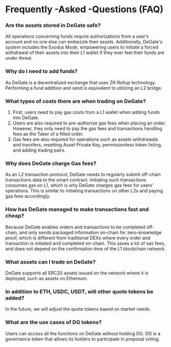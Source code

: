 # Frequently -Asked -Questions (FAQ)

### Are the assets stored in DeGate safe?

All operations concerning funds require authorizations from a user’s account and no one else can embezzle their assets. Additionally, DeGate's system includes the Exodus Mode, empowering users to initiate a forced withdrawal of their assets into their L1 wallet if they ever feel their funds are under threat.

### Why do I need to add funds?

As DeGate is a decentralized exchange that uses ZK-Rollup technology. Performing a fund addition and send is equivalent to utilizing an L2 bridge.

### What types of costs there are when trading on DeGate?

1. First, users need to pay gas costs from a L1 wallet when adding funds into DeGate.&#x20;
2. Users are also required to pre-authorize gas fees when placing an order. However, they only need to pay the gas fees and transactions handling fees as the Taker of a filled order.
3. Gas fees are also required for operations such as assets withdrawals and transfers, resetting Asset Private Key, permissionless token listing, and adding trading pairs.

### Why does DeGate charge Gas fees?

As an L2 transaction protocol, DeGate needs to regularly submit off-chain transactions data to the smart contract. Initiating such transactions consumes gas on L1, which is why DeGate charges gas fees for users’ operations. This is similar to initiating transactions on other L2s and paying gas fees accordingly.

### How has DeGate managed to make transactions fast and cheap?

Because DeGate enables orders and transactions to be completed off-chain, and only sends packaged information on-chain for zero-knowledge proof, which is different from traditional DEXs where every order and transaction is initiated and completed on-chain. This saves a lot of sas fees, and does not depend on the confirmation time of the L1 blockchain network.

### What assets can I trade on DeGate?

DeGate supports all ERC20 assets issued on the network where it is deployed, such as assets on Ethereum.

### In addition to ETH, USDC, USDT, will other quote tokens be added?

In the future, we will adjust the quote tokens based on market needs.

### What are the use cases of DG tokens?

Users can access all the functions on DeGate without holding DG. DG is a governance token that allows its holders to participate in proposal voting.
